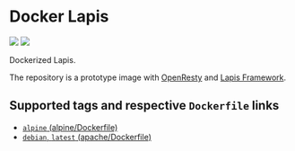# Docker Lapis

[![](https://img.shields.io/docker/stars/mileschou/lapis.svg)](https://hub.docker.com/r/mileschou/lapis/)
[![](https://img.shields.io/docker/pulls/mileschou/lapis.svg)](https://hub.docker.com/r/mileschou/lapis/)

Dockerized Lapis.

The repository is a prototype image with [OpenResty](https://openresty.org/en/) and [Lapis Framework](http://leafo.net/lapis/).

## Supported tags and respective `Dockerfile` links

* [`alpine` (alpine/Dockerfile)](https://github.com/MilesChou/docker-lapis/blob/master/alpine/Dockerfile)
* [`debian`, `latest` (apache/Dockerfile)](https://github.com/MilesChou/docker-lapis/blob/master/debian/Dockerfile)
